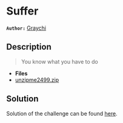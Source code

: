 # Suffer

**`Author:`** [Graychi](https://github.com/NassimMansouri)

## Description

  >  You know what you have to do 

- **Files** 
- [unzipme2499.zip](./challenge/unzipme2499.zip) 

## Solution

Solution of the challenge can be found [here](solution/).


